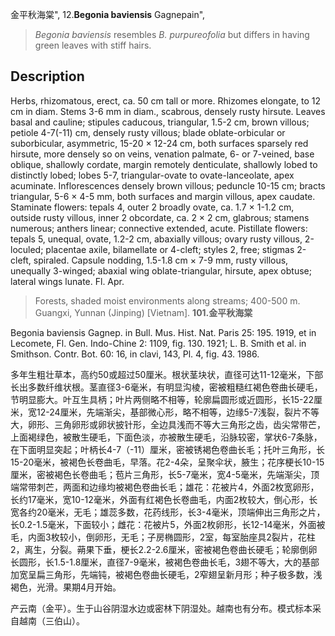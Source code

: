 金平秋海棠",
12.**Begonia baviensis** Gagnepain",

> *Begonia baviensis* resembles *B. purpureofolia* but differs in having green leaves with stiff hairs.

## Description
Herbs, rhizomatous, erect, ca. 50 cm tall or more. Rhizomes elongate, to 12 cm in diam. Stems 3-6 mm in diam., scabrous, densely rusty hirsute. Leaves basal and cauline; stipules caducous, triangular, 1.5-2 cm, brown villous; petiole 4-7(-11) cm, densely rusty villous; blade oblate-orbicular or suborbicular, asymmetric, 15-20 × 12-24 cm, both surfaces sparsely red hirsute, more densely so on veins, venation palmate, 6- or 7-veined, base oblique, shallowly cordate, margin remotely denticulate, shallowly lobed to distinctly lobed; lobes 5-7, triangular-ovate to ovate-lanceolate, apex acuminate. Inflorescences densely brown villous; peduncle 10-15 cm; bracts triangular, 5-6 × 4-5 mm, both surfaces and margin villous, apex caudate. Staminate flowers: tepals 4, outer 2 broadly ovate, ca. 1.7 × 1-1.2 cm, outside rusty villous, inner 2 obcordate, ca. 2 × 2 cm, glabrous; stamens numerous; anthers linear; connective extended, acute. Pistillate flowers: tepals 5, unequal, ovate, 1.2-2 cm, abaxially villous; ovary rusty villous, 2-loculed; placentae axile, bilamellate or 4-cleft; styles 2, free; stigmas 2-cleft, spiraled. Capsule nodding, 1.5-1.8 cm × 7-9 mm, rusty villous, unequally 3-winged; abaxial wing oblate-triangular, hirsute, apex obtuse; lateral wings lunate. Fl. Apr.

> Forests, shaded moist environments along streams; 400-500 m. Guangxi, Yunnan (Jinping) [Vietnam].
**101.金平秋海棠**

Begonia baviensis Gagnep. in Bull. Mus. Hist. Nat. Paris 25: 195. 1919, et in Lecomete, Fl. Gen. Indo-Chine 2: 1109, fig. 130. 1921; L. B. Smith et al. in Smithson. Contr. Bot. 60: 16, in clavi, 143, Pl. 4, fig. 43. 1986.

多年生粗壮草本，高约50或超过50厘米。根状茎块状，直径可达11-12毫米，下部长出多数纤维状根。茎直径3-6毫米，有明显沟棱，密被粗糙红褐色卷曲长硬毛，节明显膨大。叶互生具柄；叶片两侧略不相等，轮廓扁圆形或近圆形，长15-22厘米，宽12-24厘米，先端渐尖，基部微心形，略不相等，边缘5-7浅裂，裂片不等大，卵形、三角卵形或卵状披针形，全边具浅而不等大三角形之齿，齿尖常带芒，上面褐绿色，被散生硬毛，下面色淡，亦被散生硬毛，沿脉较密，掌状6-7条脉，在下面明显突起；叶柄长4-7（-11）厘米，密被锈褐色卷曲长毛；托叶三角形，长15-20毫米，被褐色长卷曲毛，早落。花2-4朵，呈聚伞状，腋生；花序梗长10-15厘米，密被褐色长卷曲毛；苞片三角形，长5-7毫米，宽4-5毫米，先端渐尖，顶端常带刺芒，两面和边缘均被褐色卷曲长毛；雄花：花被片4，外面2枚宽卵形，长约17毫米，宽10-12毫米，外面有红褐色长卷曲毛，内面2枚较大，倒心形，长宽各约20毫米，无毛；雄蕊多数，花药线形，长3-4毫米，顶端伸出三角形之片，长0.2-1.5毫米，下面较小；雌花：花被片5，外面2枚卵形，长12-14毫米，外面被毛，内面3枚较小，倒卵形，无毛；子房椭圆形，2室，每室胎座具2裂片，花柱2，离生，分裂。蒴果下垂，梗长2.2-2.6厘米，密被褐色卷曲长硬毛；轮廓倒卵长圆形，长1.5-1.8厘米，直径7-9毫米，被褐色卷曲长毛，3翅不等大，大的基部加宽呈扁三角形，先端钝，被褐色卷曲长硬毛，2窄翅呈新月形；种子极多数，浅褐色，光滑。果期4月开始。

产云南（金平）。生于山谷阴湿水边或密林下阴湿处。越南也有分布。模式标本采自越南（三伯山）。
